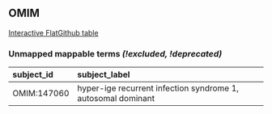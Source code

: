 ## OMIM
[Interactive FlatGithub table](https://flatgithub.com/monarch-initiative/mondo-ingest?filename=src/ontology/reports/omim_mapping_status.tsv)

### Unmapped mappable terms _(!excluded, !deprecated)_
| subject_id   | subject_label                                                |
|:-------------|:-------------------------------------------------------------|
| OMIM:147060  | hyper-ige recurrent infection syndrome 1, autosomal dominant |